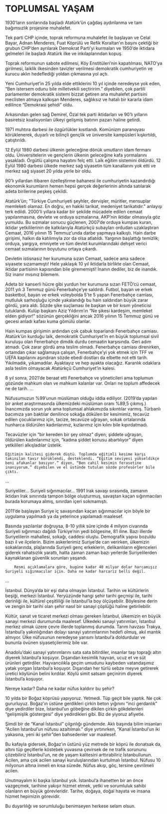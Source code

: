 # TOPLUMSAL YAŞAM

1930’ların sonlarında başladı Atatürk’ün çağdaş aydınlanma ve tam bağımsızlık projesine muhalefet.

Tek parti CHP içinde, toprak reformuna muhalefet ile başlayan ve Celal Bayar, Adnan Menderes, Fuat Köprülü ve Refik Koraltan’ın başını çektiği bir grubun CHP’den ayrılarak Demokrat Parti’yi kurmaları ve 1950’de iktidara gelmeleri ile başladı Atatürk ilke ve inkılaplarından kopuş.

Toprak reformunun sabote edilmesi, Köy Enstitüleri’nin kapatılması, NATO’ya girilmesi, laiklik ilkesinden tavizler verilmesi demokratik cumhuriyetin ve kurucu aklın hedeflediği yoldan çıkmasına yol açtı.

Yeni Cumhuriyet’in 25 yılda elde ettiklerini 10 yıl içinde neredeyse yok eden, “Ben istersem odunu bile milletvekili seçtiririm.” diyebilen, çok partili parlamenter demokratik sistemi bizzat getiren ana muhalefet partisini meclisten atmaya kalkışan Menderes, sağlıksız ve hatalı bir kararla idam edilince “Demokrasi şehidi” oldu.

Arkasından gelen sağ Demirel, Özal tek parti iktidarları ve 90’lı yılların basiretsiz koalisyonları ülkeyi gelişmiş batının pazarı haline getirdi.

1971 muhtıra darbesi ile özgürlükler kısıtlandı. Komünizm paranoyası körüklenerek, duyarlı ve bilinçli gençlik ve üniversite kampüsleri kışkırtıldı, çatıştırıldı.

12 Eylül 1980 darbesi ülkenin geleceğine dönük umutların idam fermanı oldu. Üniversitelerin ve gençlerin ülkenin geleceğine kafa yormalarını yasakladı. Örgütlü çalışma hayatını felç etti. Laik eğitim sistemini öldürdü. 12 Eylül 1980 darbesi ülkede merkez sağ siyasetin tüm kanallarını yok etti ve merkez sağ siyaset 20 yılda yerle bir oldu.

90’lı yıllardan itibaren özelleştirme bahanesi ile cumhuriyetin kazandırdığı ekonomik kurumların hemen hepsi gerçek değerlerinin altında satılarak adeta birilerine peşkeş çekildi.

Atatürk’ün; "Türkiye Cumhuriyeti şeyhler, dervişler, müritler, mensuplar memleketi olamaz. En doğru, en hakiki tarikat, medeniyet tarikatıdır." anlayışı terk edildi. 2000’li yıllara kadar bir şekilde mücadele edilen cemaat yapılanmasına, devlete ve orduya sızmalarına, AKP’nin iktidar olmasıyla göz yumuldu. Bu sızmalar sonucu güçlenen, 2007’de orduya kumpas kuran, iktidar yetkililerinin de katkılarıyla Atatürkçü subayları ordudan uzaklaştıran Cemaat, 2016 yılının 15 Temmuz’unda darbe yapmaya kalkıştı. Hain darbe girişimi, halkın da katılımıyla zor da olsa atlatıldı. Yargının başlattığı temizlik; orduya, yargıya, emniyete ve tüm devlet kurumlarındaki dehşet verici cemaat sızmalarının boyutunu ortaya çıkardı.

Devletin istisnasız her kurumuna sızan Cemaat, sadece ama sadece siyasete sızamamıştı! Hele yaklaşık 10 yıl iktidarla birlikte olan Cemaat, iktidar partisinin kapısından bile girememişti! İnanın dediler, biz de inandık. Siz inanır mısınız bilemem.

Adeta bir kanserli hücre gibi yurdun her kurumuna sızan FETÖ’cü cemaat, 2011 yılı 3 Temmuz günü Fenerbahçe’ye saldırdı. Futbol, bayan ve erkek basketbol, bayan ve erkek voleybolda 5’te 5 yapan Fenerbahçe camiası, mutluluk sarhoşluğu içinde yakalandığı bu hain saldırıdan büyük zarar gördü, yara aldı. Sözde şike suçlaması ile başkan ve bir kısım yöneticisi tutuklandı. Kulüp başkanı Aziz Yıldırım’ın “Ne şikesi kardeşim, memleket elden gidiyor!” sözünün gerçekliğini ancak 2016 yılının 15 Temmuz günü ve gecesi anladı kafası kuma gömülü olanlar.

Hain kumpas girişimin ardından çok çabuk toparlandı Fenerbahçe camiası. Atatürk’ün kurduğu laik, demokratik Cumhuriyet’in en büyük toplumsal sivil kuruluşu olan Fenerbahçe dimdik durdu cemaatin karşısında. Geri adım atmadı. Çok zarar gördü ama teslim olmadı. Fenerbahçe camiası direnirken, ortamdan çıkar sağlamaya çalışan, Fenerbahçe’yi yok etmek için TFF ve UEFA kapılarını aşındıran sözde ebedi dostları da elbette not etti tarih. Yıkılmadık, yıkamadılar. Ayaktayız ve hep ayakta olacağız. Karanlık odaklara asla teslim olmayacak Atatürkçü Cumhuriyet’in kalesi.

8 yıl sonra, 2021’de beraat etti Fenerbahçe ve yöneticileri ama toplumun gözünde mahkum olan ve mahkum kalanlar var. Onları ne toplum affedecek ne de tarih.
…

Nüfusumuzun %99’unun müslüman olduğu iddia ediliyor. (2019’da yapılan bir anket araştırmasında ülkemizdeki müslüman oranı %89,5 çıkmış.) İnancımızda sorun yok ama toplumsal ahlakımızda sıkıntılar varmış. Türbanlı bacımıza yan baktılar denilince sokağa dökülen bir kesimimiz, tecavüz edilen çocuklarımız için, tacize, tecavüze uğrayan, sokak ortalarında hunharca öldürülen kadınlarımız, kızlarımız için kılını bile kıpırdatmadı.

Tecavüzler için “bir kereden bir şey olmaz” diyen; şiddete uğrayan, öldürülen kadınlarımız için, “kadına şiddet konusu abartılıyor” diyen yetkilileri alkışladılar üstelik.

    Eğitimin kalitesi giderek düştü. Toplumda eğitimli kesime karşı takınılan tavır körüklendi, desteklendi. “Eğitim seviyesi yükseldikçe beni afakanlar basıyor.” diyen, “Ben cahil kesimin ferasetine inanıyorum.” diyebilen ve el üstünde tutulan sözde profesörler bile çıktı.

…

Suriyeliler… Suriyeli sığınmacılar… 1991 Irak savaşı sırasında, zamanın iktidarı Irak sınırında tampon bölge oluşturmuş, savaştan kaçan sığınmacıları burada korumaya almış, sınırdan içeri sokmamıştı.

2011’de başlayan Suriye iç savaşından kaçan sığınmacılar için böyle bir uygulama yapılmadı ya da yeterince yapılamadı maalesef.

Basında yazılanlar doğruysa, 8-10 yıllık süre içinde 4 milyon civarında Suriyeli sığınmacı dağıldı Türkiye’nin yedi bölgesine, 81 iline. Bazı illerde Suriyelilerin mahallesi, sokağı, caddesi oluştu. Demografik yapısı bozuldu bazı il ve ilçelerin. Bizim askerlerimiz Suriye’de can verirken, ülkemizin sokaklarında, plajlarında Suriyeli genç erkeklerin, delikanlıların eğlenceleri giderek rahatsızlık yarattı, hatta zaman zaman bazı yerlerde Suriyelilerden kaynaklanan güvenlik sorunları yaşandı.

        Resmi açıklamalara göre, bugüne kadar 40 milyar dolar harcamışız Suriyeli sığınmacılar için. Daha ne kadar harcarız belli değil.

…

İstanbul. Dünya’da bir eşi daha olmayan İstanbul. Tarihin ve kültürlerin beşiği, merkezi İstanbul. Yeryüzünde hangi şehir tarihi geçmişi ile, tarihi derinliği ile, kültürel çeşitliliği ile İstanbul’la boy ölçüşebilir. Böylesine derin ve zengin bir tarihi olan şehir nasıl bir sanayi çöplüğü haline getirilebilir.

Kültür, sanat ve ticaret merkezi olması gereken İstanbul, ülkemizin en büyük sanayi merkezi durumunda maalesef. Ülkedeki sanayi yatırımları, İstanbul merkez olmak üzere çevre illerde toplanmış durumda. Tarım havzası Trakya, İstanbul’a yakınlığından dolayı sanayi yatırımlarının hedefi olmuş, akıl mantık almıyor. Ülke nüfusunun neredeyse yarısını İstanbul’a doldurdular ve bununla övünen siyasetçilerimiz bile var.

Anadolu’daki sanayi yatırımlarını sata sata bitirdiler, insanlar taşı toprağı altın diyerek İstanbul’a koşuyor. Dışarıdan kesimlik hayvan, ucuz et ve süt ürünleri getirdiler. Hayvancılıkla geçim umudunu kaybeden vatandaşımız yatak yorgan İstanbul’a koşuyor. Dışarıdan her türlü sebze meyve getirerek üretici köylünün belini kırdılar. Köylü simit satsam geçinirim diyerek İstanbul’a koşuyor.

Nereye kadar? Daha ne kadar nüfus kaldırır bu şehir?

10 yılda bir Boğaz köprüsü yapıyoruz. Yetmedi. Tüp geçit bile yaptık. Ne çok gururluyuz. Boğaz’ın üstüne gerdikleri çirkin beton yığınını “inci gerdanlık” diye yedirdiler bize, İstanbul’un göbeğine dikilen çirkin gökdelenleri “gelişmişlik göstergesi” diye yedirdikleri gibi. Biz de yiyoruz afiyetle.

Şimdi bir de “Kanal İstanbul” çılgınlığı gündemde. Aklı başında bilim insanları “Acilen İstanbul’un nüfusu azaltılmalı.” diye yırtınırken, “Kanal İstanbul’un iki yakasına, yeni iki şehir”den bahsedenler var maalesef.

Bu kafayla gidersek, Boğaz’ın üstünü yüz metrede bir köprü ile donatsak da, altını tüp geçitlerle köstebek yuvasına çevirsek de ne trafik sorununu çözebiliriz İstanbul’un, ne de yaşam kalitesini arttırabiliriz İstanbullunun. Acilen, ama çok acilen sanayi kuruluşlarından kurtulmalı İstanbul. Nüfusu 10 milyonun altına inmeli en kısa sürede. Nüfus akışı, göç, tersine çevrilmeli acilen.

Unutmayalım ki başka İstanbul yok. İstanbul’a ihanetten bir an önce vazgeçmek, tarihine yakışır hizmet etmek, yetki ve sorumluluk sahibi olanların en büyük görevleridir. Tarihe, doğaya, doğal hayata ve insana hizmet hepimizin görevidir.

Bu duyarlılığı ve sorumluluğu benimseyen herkese selam olsun.
